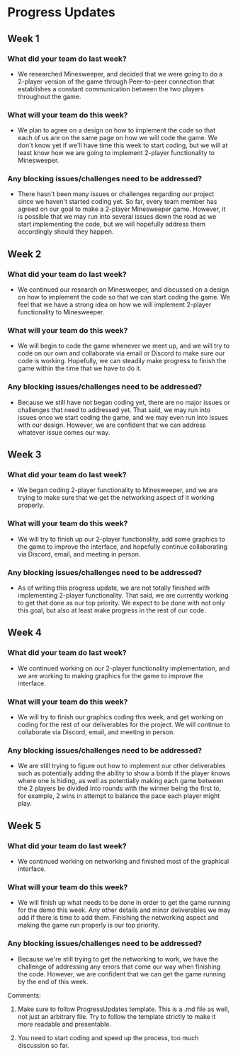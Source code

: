 # Progress Updates



## Week 1

### What did your team do last week?
  
* We researched Minesweeper, and decided that we were going to do a 2-player version of the game through Peer-to-peer connection that
  establishes a constant communication between the two players throughout the game.

### What will your team do this week?
  
* We plan to agree on a design on how to implement the code so that each of us are on the same page on how we will code the game. We
  don't know yet if we'll have time this week to start coding, but we will at least know how we are going to implement 2-player
  functionality to Minesweeper.

### Any blocking issues/challenges need to be addressed?
 
* There hasn't been many issues or challenges regarding our project since we haven't started coding yet. So far, every team member has
  agreed on our goal to make a 2-player Minesweeper game. However, it is possible that we may run into several issues down the road as
  we start implementing the code, but we will hopefully address them accordingly should they happen.



## Week 2

### What did your team do last week?
  
* We continued our research on Minesweeper, and discussed on a design on how to implement the code so that we can start coding the game.
  We feel that we have a strong idea on how we will implement 2-player functionality to Minesweeper.

### What will your team do this week?
  
* We will begin to code the game whenever we meet up, and we will try to code on our own and collaborate via email or Discord to make sure
  our code is working. Hopefully, we can steadily make progress to finish the game within the time that we have to do it.

### Any blocking issues/challenges need to be addressed?
  * Because we still have not began coding yet, there are no major issues or challenges that need to addressed yet. That said, we may run
  into issues once we start coding the game, and we may even run into issues with our design. However, we are confident that we can
  address whatever issue comes our way.
  
  
## Week 3

### What did your team do last week?

* We began coding 2-player functionality to Minesweeper, and we are trying to make sure that we get the networking aspect of it working properly.

### What will your team do this week?

* We will try to finish up our 2-player functionality, add some graphics to the game to improve the interface, and hopefully continue collaborating via Discord, email, and meeting in person.

### Any blocking issues/challenges need to be addressed?
* As of writing this progress update, we are not totally finished with implementing 2-player functionality. That said, we are currently working to get that done as our top priority. We expect to be done with not only this goal, but also at least make progress in the rest of our code.

## Week 4

### What did your team do last week?

* We continued working on our 2-player functionality implementation, and we are working to making graphics for the game to improve the interface.

### What will your team do this week?

* We will try to finish our graphics coding this week, and get working on coding for the rest of our deliverables for the project. We will continue to collaborate via Discord, email, and meeting in person.

### Any blocking issues/challenges need to be addressed?
* We are still trying to figure out how to implement our other deliverables such as potentially adding the ability to show a bomb if the player knows where one is hiding, as well as potentially making each game between the 2 players be divided into rounds with the winner being the first to, for example, 2 wins in attempt to balance the pace each player might play.

## Week 5

### What did your team do last week?

* We continued working on networking and finished most of the graphical interface.

### What will your team do this week?

* We will finish up what needs to be done in order to get the game running for the demo this week. Any other details and minor deliverables we may add if there is time to add them. Finishing the networking aspect and making the game run properly is our top priority.

### Any blocking issues/challenges need to be addressed?

* Because we're still trying to get the networking to work, we have the challenge of addressing any errors that come our way when finishing the code. However, we are confident that we can get the game running by the end of this week.


Comments:

1. Make sure to follow ProgressUpdates template. This is a .md file as well, not just an arbitrary file. Try to follow the template strictly to make it more readable and presentable.

2. You need to start coding and speed up the process, too much discussion so far.
